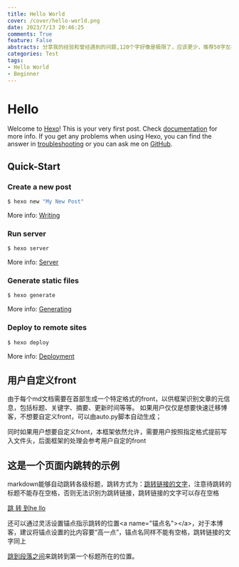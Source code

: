```yaml
---
title: Hello World
cover: /cover/hello-world.png
date: 2023/7/13 20:46:25
comments: True
feature: False
abstracts: 分享我的经验和曾经遇到的问题,120个字好像是极限了，应该更少，推荐50字左右
categories: Test
tags:
- Hello World
- Beginner
---
```

# Hello
Welcome to [Hexo](https://hexo.io/)! This is your very first post. Check [documentation](https://hexo.io/docs/) for more info. If you get any problems when using Hexo, you can find the answer in<a name="inParagraph"></a> [troubleshooting](https://hexo.io/docs/troubleshooting.html) or you can ask me on [GitHub](https://github.com/hexojs/hexo/issues).

## Quick-Start 

### Create a new post

``` bash
$ hexo new "My New Post"
```

More info: [Writing](https://hexo.io/docs/writing.html)

### Run server

``` bash
$ hexo server
```

More info: [Server](https://hexo.io/docs/server.html)

### Generate static files

``` bash
$ hexo generate
```

More info: [Generating](https://hexo.io/docs/generating.html)

### Deploy to remote sites

``` bash
$ hexo deploy
```

More info: [Deployment](https://hexo.io/docs/one-command-deployment.html)

## 用户自定义front

由于每个md文档需要在首部生成一个特定格式的front，以供框架识别文章的元信息，包括标题、关键字、摘要、更新时间等等。
如果用户仅仅是想要快速迁移博客，不想要自定义front，可以由auto.py脚本自动生成；

同时如果用户想要自定义front，本框架依然允许，需要用户按照指定格式提前写入文件头，后面框架的处理会参考用户自定的front

## 这是一个页面内跳转的示例

markdown能够自动跳转各级标题，跳转方式为：[跳转链接的文字](#标题)，注意待跳转的标题不能存在空格，否则无法识别为跳转链接，跳转链接的文字可以存在空格

[跳 转 到he llo](#Hello)

还可以通过灵活设置锚点指示跳转的位置\<a name="锚点名"\>\<\/a\>，对于本博客，建议将锚点设置的比内容要“高一点”，锚点名同样不能有空格，跳转链接的文字同上

[跳到段落之间](#inParagraph)来跳转到第一个标题所在的位置。